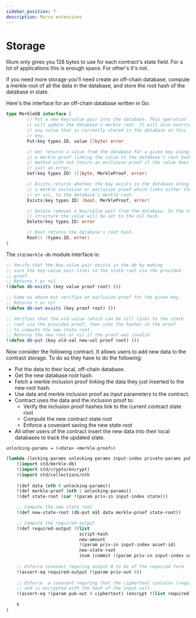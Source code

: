 ```yaml
---
sidebar_position: 7
description: Marco extensions
---
```


# Storage

Illium only gives you 128 bytes to use for each contract's state field. For a lot of applications this is enough space.
For other's it's not.

If you need more storage you'll need create an off-chain database, compute a merkle root of all the data in the database, 
and store the root hash of the database in state. 

Here's the interface for an off-chain database written in Go:
```go
type MerkleDB interface {
        // Put a new key/value pair into the database. This operation
        // will update the database's merkle root. It will also override
        // any value that is currently stored in the database at this
        // key.
        Put(key types.ID, value []byte) error

        // Get returns a value from the database for a given key along with
        // a merkle proof linking the value to the database's root hash. This
        // method with not return an exclusion proof if the value does not exist
        // just an error.
        Get(key types.ID) ([]byte, MerkleProof, error)

        // Exists returns whether the key exists in the database along with
        // a merkle inclusion or exclusion proof which links either the value,
        // or nil, to the database's merkle root.
        Exists(key types.ID) (bool, MerkleProof, error)

        // Delete removes a key/value pair from the database. In the tree
        // structure the value will be set to the nil hash.
        Delete(key types.ID) error

        // Root returns the database's root hash.
        Root() (types.ID, error)
}
```

The `std/merkle-db` module interface is:
```lisp
;; Verify that the key-value pair exists in the db by making
;; sure the key-value pair links to the state root via the provided
;; proof.
;; Returns t or nil
!(defun db-exists (key value proof root) ())

;; Same as above but verifies an exclusion proof for the given key.
;; Returns t or nil
!(defun db-not-exists (key proof root) ())

;; Verifies that the old-value (which can be nil) links to the state 
;; root via the provided proof, then uses the hashes in the proof
;; to compute the new state root.
;; Returns the new root or nil if the proof was invalid
!(defun db-put (key old-val new-val proof root) ())
```

Now consider the following contract. It allows users to add new data to the contract storage. To do so they have to do
the following:

- Put the data to their local, off-chain database.
- Get the new database root hash.
- Fetch a merkle inclusion proof linking the data they just inserted to the new root hash.
- Use data and merkle inclusion proof as input parameters to the contract.
- Contract uses the data and the inclusion proof to:
  - Verify the inclusion proof hashes link to the current contract state root
  - Compute the new contract state root
  - Enforce a covenant saving the new state root
- All other users of the contract insert the new data into their local databases to track the updated state.

```
unlocking-params = (<data> <merkle-proof>)
```

```lisp
(lambda (locking-params unlocking-params input-index private-params public-params)
    !(import std/merkle-db)
    !(import std/crypto/encrypt)
    !(import std/collections/nth
    
    !(def data (nth 0 unlocking-params))
    !(def merkle-proof (nth 1 unlocking-params))
    !(def state-root (car !(param priv-in input-index state)))

    ;; Compute the new state root
    !(def new-state-root (db-put nil data merkle-proof state-root))

    ;; Compute the required output
    !(def required-output !(list
                            script-hash
                            new-amount
                            !(param priv-in input-index asset-id)
                            new-state-root
                            (num (commit !(param priv-in input-index salt)))))
    
    ;; Enforce covenant requring output 0 to be of the required form                  
    !(assert-eq required-output !(param priv-out 0))
    
    ;; Enforce  a covenant requring that the ciphertext contains (required-output data-to-store)
    ;; and is encrypted with the hash of the input-salt. 
    !(assert-eq !(param pub-out 0 ciphertext) (encrypt !(list required-output data-to-store) (num (commit !(param priv-in input-index salt)))))
    
    t
)
```
